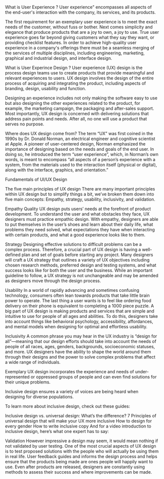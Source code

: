 What is User Experience ?
User experience" encompasses all aspects of the end-user's interaction with the company, its services, and its products.

The first requirement for an exemplary user experience is to meet the exact needs of the customer, without fuss or bother. Next comes simplicity and elegance that produce products that are a joy to own, a joy to use. True user experience goes far beyond giving customers what they say they want, or providing checklist features. In order to achieve high-quality user experience in a company's offerings there must be a seamless merging of the services of multiple disciplines, including engineering, marketing, graphical and industrial design, and interface design.

What is User Experince Design ?
User experience (UX) design is the process design teams use to create products that provide meaningful and relevant experiences to users. UX design involves the design of the entire process of acquiring and integrating the product, including aspects of branding, design, usability and function.

Designing an experience includes not only making the software easy to use but also designing the other experiences related to the product, for example, the marketing campaign, the packaging and after-sales support. Most importantly, UX design is concerned with delivering solutions that address pain points and needs. After all, no one will use a product that serves no purpose.

Where does UX design come from?
The term “UX” was first coined in the 1990s by Dr. Donald Norman, an electrical engineer and cognitive scientist at Apple. A pioneer of user-centered design, Norman emphasized the importance of designing based on the needs and goals of the end user. In doing so, he introduced the term “user experience”, which, in Norman’s own words, is meant to encompass “all aspects of a person’s experience with a system, from the materials used to the interaction itself (physical or digital), along with the interface, graphics, and orientation.”


Fundamentals of UI/UX Design

The five main principles of UX design
There are many important principles within UX design but to simplify things a bit, we’ve broken them down into five main concepts: Empathy, strategy, usability, inclusivity, and validation.

Empathy
Quality UX design puts users’ needs at the forefront of product development. To understand the user and what obstacles they face, UX designers must practice empathic design. With empathy, designers are able to put themselves in the user’s shoes and learn about their daily life, what problems they need solved, what expectations they have when interacting with certain products, and what a good experience looks like to them.

Strategy
Designing effective solutions to difficult problems can be a complex process. Therefore, a crucial part of UX design is having a well-defined plan and set of goals before starting any project. Many designers will craft a UX strategy that outlines a variety of UX objectives including chosen research methods, preferred design and testing systems, and what success looks like for both the user and the business. While an important guideline to follow, a UX strategy is not unchangeable and may be amended as designers move through the design process.

Usability
In a world of rapidly advancing and sometimes confusing technology, consumers often lean towards products that take little brain power to operate. The last thing a user wants is to feel like ordering food delivery on their phone is equivalent to completing a 1000 piece puzzle. A big part of UX design is making products and services that are simple and intuitive to use for people of all ages and abilities. To do this, designers take into account things like behavioral psychology, accessibility, affordances, and mental models when designing for optimal and effortless usability.

Inclusivity
A common phrase you may hear in the UX industry is “design for all”—meaning that our design efforts should take into account the needs of people of all races, ages, genders, backgrounds, socioeconomic statuses, and more. UX designers have the ability to shape the world around them through their designs and the power to solve complex problems that affect a wide range of individuals.

Exemplary UX design incorporates the experience and needs of under-represented or oppressed groups of people and can even find solutions for their unique problems.

Inclusive design ensures a variety of voices are being heard when designing for diverse populations.

To learn more about inclusive design, check out these guides:

Inclusive design vs. universal design: What’s the difference?
7 Principles of universal design that will make your UX more inclusive
How to design for every gender
How to write inclusive copy
And for a video introduction to inclusive design, here’s what one expert has to say:


Validation
However impressive a design may seem, it would mean nothing if not validated by user testing. One of the most crucial aspects of UX design is to test proposed solutions with the people who will actually be using them in real life. User feedback guides and informs the design process and helps ensure that the products being made are ones people will happily want to use. Even after products are released, designers are constantly using methods to assess their success and where improvements can be made.